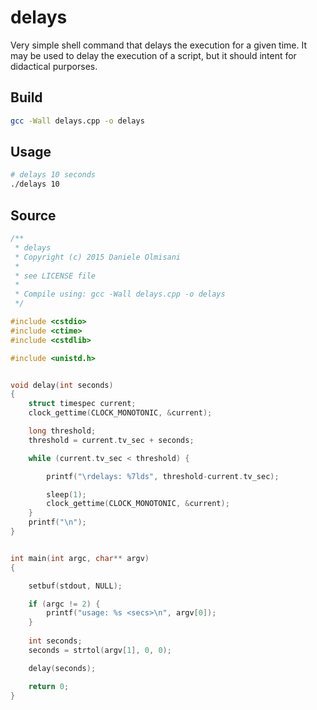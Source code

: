 # delays
Very simple shell command that delays the execution for a given time.
It may be used to delay the execution of a script, but it should intent for didactical purporses.

## Build
```bash
gcc -Wall delays.cpp -o delays
```

## Usage
```bash
# delays 10 seconds
./delays 10
```

## Source
```c++
/**
 * delays
 * Copyright (c) 2015 Daniele Olmisani
 * 
 * see LICENSE file
 *
 * Compile using: gcc -Wall delays.cpp -o delays
 */ 

#include <cstdio>
#include <ctime>
#include <cstdlib>

#include <unistd.h>


void delay(int seconds) 
{
	struct timespec current;
	clock_gettime(CLOCK_MONOTONIC, &current);

	long threshold;
	threshold = current.tv_sec + seconds;

	while (current.tv_sec < threshold) {

		printf("\rdelays: %7lds", threshold-current.tv_sec);

		sleep(1);
		clock_gettime(CLOCK_MONOTONIC, &current);		
	}
	printf("\n");	
}


int main(int argc, char** argv) 
{

	setbuf(stdout, NULL);

	if (argc != 2) {
		printf("usage: %s <secs>\n", argv[0]);
	}
	
	int seconds;
	seconds = strtol(argv[1], 0, 0);

	delay(seconds);

	return 0;
}
```
